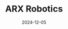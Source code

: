 ---  
layout: startup_page  
title: "ARX Robotics"  
id: "arxrobotics.com"  
permalink: "/arxroboticsarxrobotics.com12052024/"  
website: "https://www.arxrobotics.com/"  
funding_round: "Seed"  
funding_amount: "€9M"  
investors: "NATO Innovation Fund, Project A Ventures, Discovery Ventures"  
about: "ARX Robotics develops an AI-based operating system, ARX Mithra OS, that transforms legacy military vehicles into intelligent, interconnected autonomous units. The system, akin to an Amazon Firestick for defense equipment, adds software and hardware capabilities, enabling interoperability and enhancing situational awareness on the modern battlefield. This addresses the crucial need for upgrading existing arsenals to meet the demands of modern warfare."  
markets: "Defense, AI, Robotics, Autonomous Vehicles, Drones"  
hq: "München, Bayern, Germany"  
founded_year: "2021"  
linkedin: "https://www.linkedin.com/company/arx-robotics/"  
twitter: ""  
instagram: ""  
facebook: ""  
crunchbase: "https://www.crunchbase.com/organization/arx-49c3"  
pitchbook: "https://pitchbook.com/profiles/company/532753-12"  

date_display: "05-Dec-2024"  
date: "2024-12-05"

# SEO Optimization  
meta_title: "ARX Robotics - Seed Funding (€9M)"  
meta_description: "ARX Robotics, ARX Robotics develops an AI-based operating system, ARX Mithra OS, that transforms legacy military vehicles into intelligent, interconnected autonomou..."  
meta_keywords: "ARX Robotics, Defense, AI, Robotics, Autonomous Vehicles, Drones, Seed funding"  
canonical_url: "https://startup.projectstartups.com/arxroboticsarxrobotics.com12052024/"  
---